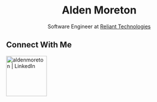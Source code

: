 <div align="center">
	<h1><b>Alden Moreton</b></h1>
	<p>Software Engineer at <a href="https://www.reliant-tec.com/">Reliant Technologies</a></p>
</div>

## **Connect With Me**
[linkedin]: https://linkedin.com/in/alden-moreton
[<img align="left" alt="aldenmoreton | LinkedIn" width="110px" src="https://img.shields.io/badge/linkedin-%230077B5.svg?style=for-the-badge&logo=linkedin&logoColor=white"/>][linkedin]
